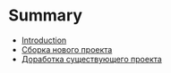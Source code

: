 # Summary

* [Introduction](README.md)
* [Сборка нового проекта](sborka-novogo-proekta.md)
* [Доработка существующего проекта](dorabotka-suschestvuyuschego-proekta.md)

